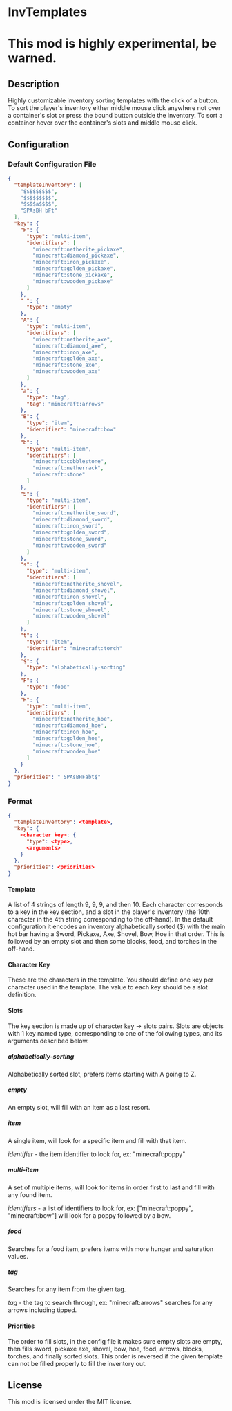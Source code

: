 # InvTemplates

# This mod is highly experimental, be warned.

## Description

Highly customizable inventory sorting templates with the click of a button. To sort the player's inventory
either middle mouse click anywhere not over a container's slot or press the bound button outside the inventory. 
To sort a container hover over the container's slots and middle mouse click.

## Configuration

### Default Configuration File

```json
{
  "templateInventory": [
    "$$$$$$$$$",
    "$$$$$$$$$",
    "$$$$a$$$$",
    "SPAsBH bFt"
  ],
  "key": {
    "P": {
      "type": "multi-item",
      "identifiers": [
        "minecraft:netherite_pickaxe",
        "minecraft:diamond_pickaxe",
        "minecraft:iron_pickaxe",
        "minecraft:golden_pickaxe",
        "minecraft:stone_pickaxe",
        "minecraft:wooden_pickaxe"
      ]
    },
    " ": {
      "type": "empty"
    },
    "A": {
      "type": "multi-item",
      "identifiers": [
        "minecraft:netherite_axe",
        "minecraft:diamond_axe",
        "minecraft:iron_axe",
        "minecraft:golden_axe",
        "minecraft:stone_axe",
        "minecraft:wooden_axe"
      ]
    },
    "a": {
      "type": "tag",
      "tag": "minecraft:arrows"
    },
    "B": {
      "type": "item",
      "identifier": "minecraft:bow"
    },
    "b": {
      "type": "multi-item",
      "identifiers": [
        "minecraft:cobblestone",
        "minecraft:netherrack",
        "minecraft:stone"
      ]
    },
    "S": {
      "type": "multi-item",
      "identifiers": [
        "minecraft:netherite_sword",
        "minecraft:diamond_sword",
        "minecraft:iron_sword",
        "minecraft:golden_sword",
        "minecraft:stone_sword",
        "minecraft:wooden_sword"
      ]
    },
    "s": {
      "type": "multi-item",
      "identifiers": [
        "minecraft:netherite_shovel",
        "minecraft:diamond_shovel",
        "minecraft:iron_shovel",
        "minecraft:golden_shovel",
        "minecraft:stone_shovel",
        "minecraft:wooden_shovel"
      ]
    },
    "t": {
      "type": "item",
      "identifier": "minecraft:torch"
    },
    "$": {
      "type": "alphabetically-sorting"
    },
    "F": {
      "type": "food"
    },
    "H": {
      "type": "multi-item",
      "identifiers": [
        "minecraft:netherite_hoe",
        "minecraft:diamond_hoe",
        "minecraft:iron_hoe",
        "minecraft:golden_hoe",
        "minecraft:stone_hoe",
        "minecraft:wooden_hoe"
      ]
    }
  },
  "priorities": " SPAsBHFabt$"
}
```

### Format

```json
{
  "templateInventory": <template>,
  "key": {
    <character key>: {
      "type": <type>,
      <arguments>
    }
  },
  "priorities": <priorities>
}
```

#### Template

A list of 4 strings of length 9, 9, 9, and then 10. Each character corresponds to a
key in the key section, and a slot in the player's inventory (the 10th character in
the 4th string corresponding to the off-hand). In the default configuration it encodes
an inventory alphabetically sorted ($) with the main hot bar having a Sword, Pickaxe,
Axe, Shovel, Bow, Hoe in that order. This is followed by an empty slot and then some
blocks, food, and torches in the off-hand.

#### Character Key

These are the characters in the template. You should define one key per character used
in the template. The value to each key should be a slot definition.

#### Slots

The key section is made up of character key -> slots pairs. Slots are objects with 1
key named type, corresponding to one of the following types, and its arguments described
below.

##### alphabetically-sorting

Alphabetically sorted slot, prefers items starting with A going to Z.

##### empty

An empty slot, will fill with an item as a last resort.

##### item

A single item, will look for a specific item and fill with that item.

*identifier* - the item identifier to look for, ex: "minecraft:poppy"

##### multi-item

A set of multiple items, will look for items in order first to last and fill with any 
found item.

*identifiers* - a list of identifiers to look for, ex: ["minecraft:poppy", 
"minecraft:bow"] will look for a poppy followed by a bow.

##### food

Searches for a food item, prefers items with more hunger and saturation values.

##### tag

Searches for any item from the given tag.

*tag* - the tag to search through, ex: "minecraft:arrows" searches for any arrows including
tipped.

#### Priorities

The order to fill slots, in the config file it makes sure empty slots are empty, then fills sword, pickaxe
axe, shovel, bow, hoe, food, arrows, blocks, torches, and finally sorted slots. This order is reversed if 
the given template can not be filled properly to fill the inventory out.

## License

This mod is licensed under the MIT license.
